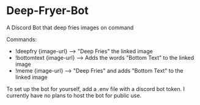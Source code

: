 # Deep-Fryer-Bot
A Discord Bot that deep fries images on command

Commands:
- !deepfry {image-url}  --> "Deep Fries" the linked image
- !bottomtext {image-url} --> Adds the words "Bottom Text" to the linked image
- !meme {image-url} --> "Deep Fries" and adds "Bottom Text" to the linked image


To set up the bot for yourself, add a .env file with a discord bot token.
I currently have no plans to host the bot for public use.